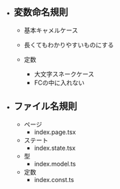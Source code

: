 - ## 変数命名規則
  - 基本キャメルケース
  - 長くてもわかりやすいものにする

  - 定数
    -  大文字スネークケース
    -  FCの中に入れない
 
- ## ファイル名規則
  - ページ
    - index.page.tsx
  - ステート
    - index.state.tsx   
  - 型
    - index.model.ts
  - 定数
    - index.const.ts   

